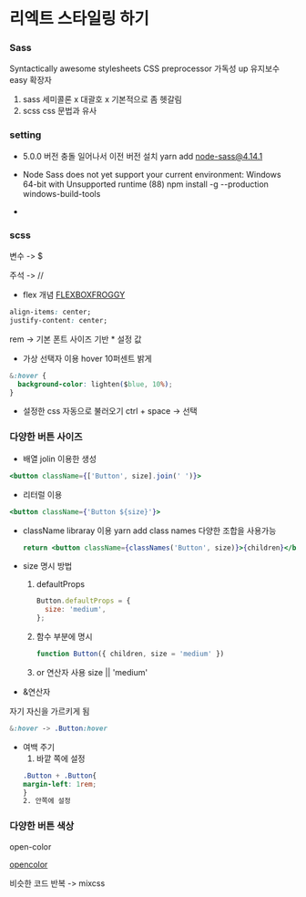 # 리엑트 스타일링 하기

### Sass

Syntactically awesome stylesheets
CSS preprocessor
가독성 up 유지보수 easy
확장자

1. sass
   세미콜론 x 대괄호 x
   기본적으로 좀 헷갈림
2. scss
   css 문법과 유사

### setting

- 5.0.0 버전 충돌 일어나서 이전 버전 설치
  yarn add node-sass@4.14.1
- Node Sass does not yet support your current environment: Windows 64-bit with Unsupported runtime (88)
  npm install -g --production windows-build-tools

-

### scss

변수 -> $

주석 -> //

- flex 개념
  [FLEXBOXFROGGY](https://flexboxfroggy.com/#ko)

```css
align-items: center;
justify-content: center;
```

rem -> 기본 폰트 사이즈 기반 \* 설정 값

- 가상 선택자 이용 hover 10퍼센트 밝게

```css
&:hover {
  background-color: lighten($blue, 10%);
}
```

- 설정한 css 자동으로 불러오기
  ctrl + space -> 선택

### 다양한 버튼 사이즈

- 배열 jolin 이용한 생성

```jsx
<button className={['Button', size].join(' ')}>
```

- 리터럴 이용

```jsx
<button className={'Button ${size}'}>
```

- className libraray 이용
  yarn add class names
  다양한 조합을 사용가능
  ```jsx
  return <button className={classNames('Button', size)}>{children}</button>;
  ```

* size 명시 방법

  1. defaultProps
     ```jsx
     Button.defaultProps = {
       size: 'medium',
     };
     ```
  2. 함수 부분에 명시
     ```jsx
     function Button({ children, size = 'medium' })
     ```
  3. or 연산자 사용
     size || 'medium'

* &연산자

자기 자신을 가르키게 됨

```css
&:hover -> .Button:hover
```

- 여백 주기
  1. 바깥 쪽에 설정
  ```css
  .Button + .Button{
  margin-left: 1rem;
  }
  2. 안쪽에 설정
  ```

### 다양한 버튼 색상

open-color

[opencolor](https://yeun.github.io/open-color/)

비슷한 코드 반복
-> mixcss
